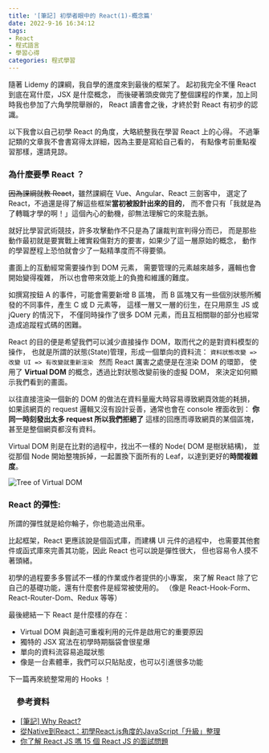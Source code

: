 ```yaml
---
title: '[筆記] 初學者眼中的 React(1)-概念篇'
date: 2022-9-16 16:34:12
tags:
- React
- 程式語言
- 學習心得
categories: 程式學習
---
```

隨著 Lidemy 的課綱，我自學的進度來到最後的框架了。
起初我完全不懂 React 到底在寫什麼，JSX 是什麼概念，
而後硬著頭皮做完了整個課程的作業，加上同時我也參加了六角學院舉辦的，
React 讀書會之後，才終於對 React 有初步的認識。

以下我會以自己初學 React 的角度，大略統整我在學習 React 上的心得。
不過筆記類的文章我不會書寫得太詳細，因為主要是寫給自己看的，
有點像考前重點複習那樣，還請見諒。
<!-- more -->
### 為什麼要學 React ？
~~因為課綱就教 React~~，雖然課綱在 Vue、Angular、React 三劍客中，
選定了 React，不過還是得了解這些框架**當初被設計出來的目的**，
而不會只有「我就是為了轉職才學的啊！」這個內心的動機，卻無法理解它的來龍去脈。

就好比學習武術競技，許多攻擊動作不只是為了讓裁判宣判得分而已，
而是那些動作最初就是要實戰上確實殺傷對方的要害，如果少了這一層原始的概念，
動作的學習歷程上恐怕就會少了一點精準度而不得要領。

畫面上的互動經常需要操作到 DOM 元素，
需要管理的元素越來越多，邏輯也會開始變得複雜，
所以也會帶來效能上的負擔和維護的難度。

如撰寫按鈕 A 的事件，可能會需要新增 B 區塊，
而 B 區塊又有一些個別狀態所觸發的不同事件，產生 C 或 D 元素等，
這樣一層又一層的衍生，在只用原生 JS 或 jQuery 的情況下，
不僅同時操作了很多 DOM 元素，而且互相關聯的部分也經常造成追蹤程式碼的困難。

React 的目的便是希望我們可以減少直接操作 DOM，取而代之的是對資料模型的操作，
也就是所謂的狀態(State)管理，形成一個單向的資料流：
```資料狀態改變 => 改變 UI => 有改變就重新渲染 ```
然而 React 厲害之處便是在渲染 DOM 的環節，
使用了 **Virtual DOM** 的概念，透過比對狀態改變前後的虛擬 DOM，
來決定如何顯示我們看到的畫面。

以往直接渲染一個新的 DOM 的做法在資料量龐大時容易導致網頁效能的耗損，
如果該網頁的 request 邏輯又沒有設計妥善，通常也會在 console 裡面收到：
**你同一時刻發出太多 request 所以我們拒絕了** 這樣的回應而導致網頁的某個區塊，
甚至是整個網頁都沒有資料。

Virtual DOM 則是在比對的過程中，找出不一樣的 Node( DOM 是樹狀結構)，
並從那個 Node 開始整塊拆掉，一起置換下面所有的 Leaf，以達到更好的**時間複雜度**。

![Tree of Virtual DOM](https://i1.wp.com/programmingwithmosh.com/wp-content/uploads/2018/11/lnrn_0201.png)

### React 的彈性:

所謂的彈性就是給你輪子，你也能造出飛車。

比起框架，React 更應該說是個函式庫，而建構 UI 元件的過程中，
也需要其他套件或函式庫來完善其功能，因此 React 也可以說是彈性很大，
但也容易令人摸不著頭緒。

初學的過程要多多嘗試不一樣的作業或作者提供的小專案，
來了解 React 除了它自己的基礎功能，還有什麼套件是經常被使用的。
（像是 React-Hook-Form、React-Router-Dom、Redux 等等）

最後總結一下 React 是什麼樣的存在：
+ Virtual DOM 與創造可重複利用的元件是啟用它的重要原因
+ 獨特的 JSX 寫法在初學時期腦袋會很星爆
+ 單向的資料流容易追蹤狀態
+ 像是一台素體車，我們可以只貼貼皮，也可以引進很多功能

下一篇再來統整常用的 Hooks ！

### 　參考資料
+ [[筆記] Why React?](https://medium.com/%E9%BA%A5%E5%85%8B%E7%9A%84%E5%8D%8A%E8%B7%AF%E5%87%BA%E5%AE%B6%E7%AD%86%E8%A8%98/%E7%AD%86%E8%A8%98-why-react-424f2abaf9a2)
+ [從Native到React：初學React.js角度的JavaScript「升級」整理](https://hackmd.io/@BOBYZH/H1JqsfYg9)
+ [你了解 React JS 嗎 15 個 React JS 的面試問題](https://linyencheng.github.io/2021/05/07/react-interview-questions/#React-%E6%9C%89%E4%BB%80%E9%BA%BC%E7%BC%BA%E9%BB%9E%E5%92%8C%E9%99%90%E5%88%B6)